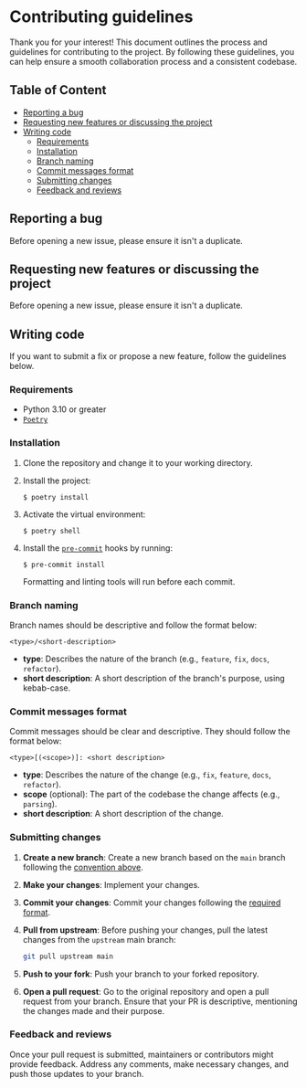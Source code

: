 # Contributing guidelines

Thank you for your interest! This document outlines the process and guidelines for contributing to the project. By following these guidelines, you can help ensure a smooth collaboration process and a consistent codebase.

## Table of Content

- [Reporting a bug](#reporting-a-bug)
- [Requesting new features or discussing the project](#requesting-new-features-or-discussing-the-project)
- [Writing code](#writing-code)
  - [Requirements](#requirements)
  - [Installation](#installation)
  - [Branch naming](#branch-naming)
  - [Commit messages format](#commit-messages-format)
  - [Submitting changes](#submitting-changes)
  - [Feedback and reviews](#feedback-and-reviews)

## Reporting a bug

Before opening a new issue, please ensure it isn't a duplicate.

## Requesting new features or discussing the project

Before opening a new issue, please ensure it isn't a duplicate.

## Writing code

If you want to submit a fix or propose a new feature, follow the guidelines below.

### Requirements

- Python 3.10 or greater
- [`Poetry`](https://python-poetry.org/)

### Installation

1. Clone the repository and change it to your working directory.

2. Install the project:

   ```console
   $ poetry install
   ```

3. Activate the virtual environment:

   ```console
   $ poetry shell
   ```

4. Install the [`pre-commit`](https://pre-commit.com/) hooks by running:

   ```console
   $ pre-commit install
   ```

   Formatting and linting tools will run before each commit.

### Branch naming

Branch names should be descriptive and follow the format below:

```
<type>/<short-description>
```

- **type**: Describes the nature of the branch (e.g., `feature`, `fix`, `docs`, `refactor`).
- **short description**: A short description of the branch's purpose, using kebab-case.

### Commit messages format

Commit messages should be clear and descriptive. They should follow the format below:

```
<type>[(<scope>)]: <short description>
```

- **type**: Describes the nature of the change (e.g., `fix`, `feature`, `docs`, `refactor`).
- **scope** (optional): The part of the codebase the change affects (e.g., `parsing`).
- **short description**: A short description of the change.

### Submitting changes

1. **Create a new branch**: Create a new branch based on the `main` branch following the [convention above](#branch-naming).

2. **Make your changes**: Implement your changes.

3. **Commit your changes**: Commit your changes following the [required format](#commit-messages-format).

4. **Pull from upstream**: Before pushing your changes, pull the latest changes from the `upstream` main branch:

   ```sh
   git pull upstream main
   ```

5. **Push to your fork**: Push your branch to your forked repository.

6. **Open a pull request**: Go to the original repository and open a pull request from your branch. Ensure that your PR is descriptive, mentioning the changes made and their purpose.

### Feedback and reviews

Once your pull request is submitted, maintainers or contributors might provide feedback. Address any comments, make necessary changes, and push those updates to your branch.
